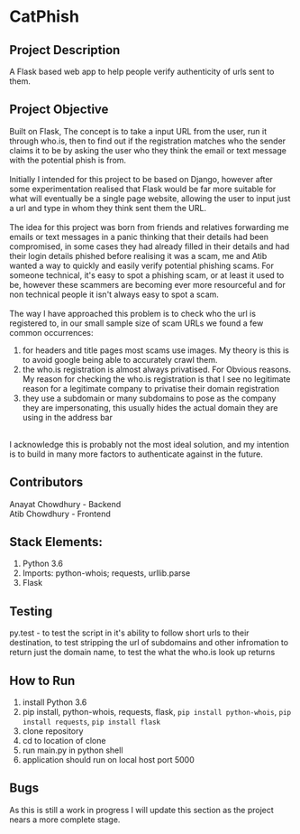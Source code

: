 # CatPhish

## Project Description
A Flask based web app to help people verify authenticity of urls sent to them. 

## Project Objective
   Built on Flask, The concept is to take a input URL from the user, run it through who.is, then to find out if the 
registration matches who the sender claims it to be by asking the user who they think the email or text message with the 
potential phish is from.  
</br>
   Initially I intended for this project to be based on Django, however after some experimentation realised that Flask would
be far more suitable for what will eventually be a single page website, allowing the user to input just a url and type 
in whom they think sent them the URL.  
</br>
   The idea for this project was born from friends and relatives forwarding me emails or text messages in a panic
thinking that their details had been compromised, in some cases they had already filled in their details and had their 
login details phished before realising it was a scam, me and Atib wanted a way to quickly and easily verify potential
phishing scams. For someone technical, it's easy to spot a phishing scam, or at least it used to be, however these scammers
are becoming ever more resourceful and for non technical people it isn't always easy to spot a scam.  
</br>
   The way I have approached this problem is to check who the url is registered to, in our small sample size of scam URLs
we found a few common occurrences:
1. for headers and title pages most scams use images. My theory is this is to avoid google being able to accurately crawl them.
2. the who.is registration is almost always privatised. For Obvious reasons. My reason for checking the who.is registration is that I see no legitimate reason for a legitimate company to privatise their domain registration
3. they use a subdomain or many subdomains to pose as the company they are impersonating, this usually hides the actual domain they are using in the address bar
</br>
I acknowledge this is probably not the most ideal solution, and my intention is to build in many more factors to authenticate against in the future.

## Contributors
Anayat Chowdhury - Backend  
Atib Chowdhury - Frontend

## Stack Elements:
1. Python 3.6
2. Imports: python-whois; requests, urllib.parse
3. Flask

## Testing
py.test - to test the script in it's ability to follow short urls to their destination, to test stripping the url of subdomains and other infromation to return just the domain name, to test the what the who.is look up returns

## How to Run
1. install Python 3.6
2. pip install, python-whois, requests, flask,  `pip install python-whois`, `pip install requests`, `pip install flask`
3. clone repository
4. cd to location of clone
5. run main.py in python shell
6. application should run on local host port 5000

## Bugs
As this is still a work in progress I will update this section as the project nears a more complete stage. 